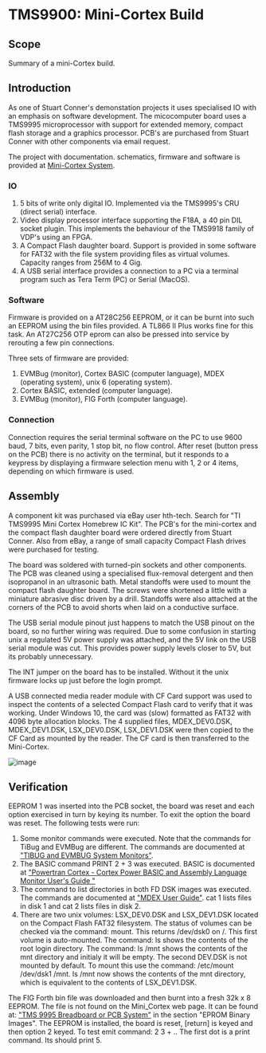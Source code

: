 # TMS9900: Mini-Cortex Build

## Scope ##
Summary of a mini-Cortex build. 

## Introduction ##

As one of Stuart Conner's demonstation projects it uses specialised IO with an emphasis on software development. The micocomputer board uses a TMS9995 microprocessor with support for extended memory, compact flash storage and a graphics processor. PCB's are purchased from Stuart Conner with other components via email request.

The project with documentation. schematics, firmware and software is provided at [Mini-Cortex System](http://www.stuartconner.me.uk/mini_cortex/mini_cortex.htm).

### IO ###
1. 5 bits of write only digital IO. Implemented via the TMS9995's CRU (direct serial) interface.
1. Video display processor interface supporting the F18A, a 40 pin DIL socket plugin. This implements the behaviour of the TMS9918 family of VDP's using an FPGA.
2. A Compact Flash daughter board. Support is provided in some software for FAT32 with the file system providing files as virtual volumes. Capacity ranges from 256M to 4 Gig.
3. A USB serial interface provides a connection to a PC via a terminal program such as Tera Term (PC) or Serial (MacOS). 

### Software ###

Firmware is provided on a AT28C256 EEPROM, or it can be burnt into such an EEPROM using the bin files provided. A TL866 II Plus works fine for this task. An AT27C256 OTP eprom can also be pressed into service by rerouting a few pin connections.

Three sets of firmware are provided:
1. EVMBug (monitor), Cortex BASIC (computer language), MDEX (operating system), unix 6 (operating system).
2. Cortex BASIC, extended (computer language).
3. EVMBug (monitor), FIG Forth (computer language).

### Connection ###

Connection requires the serial terminal software on the PC to use 9600 baud, 7 bits, even parity, 1 stop bit, no flow control. After reset (button press on the PCB) there is no activity on the terminal, but it responds to a keypress by displaying a firmware selection menu with 1, 2 or 4 items, depending on which firmware is used.

## Assembly ##

A component kit was purchased via eBay user hth-tech. Search for "TI TMS9995 Mini Cortex Homebrew IC Kit". The PCB's for the mini-cortex and the compact flash daughter board were ordered directly from Stuart Conner. Also from eBay, a range of small capacity Compact Flash drives were purchased for testing.

The board was soldered with turned-pin sockets and other components. The PCB was cleaned using a specialised flux-removal detergent and then isopropanol in an ultrasonic bath. Metal standoffs were used to mount the compact flash daughter board. The screws were shortened a little with a miniature abrasive disc driven by a drill. Standoffs were also attached at the corners of the PCB to avoid shorts when laid on a conductive surface.

The USB serial module pinout just happens to match the USB pinout on the board, so no further wiring was required. Due to some confusion in starting unix a regulated 5V power supply was attached, and the 5V link on the USB serial module was cut. This provides power supply levels closer to 5V, but its probably unnecessary.

The INT jumper on the board has to be installed. Without it the unix firmware locks up just before the login prompt.

A USB connected media reader module with CF Card support was used to inspect the contents of a selected Compact Flash card to verify that it was working. Under Windows 10, the card was (slow) formatted as FAT32 with 4096 byte allocation blocks. The 4 supplied files, MDEX_DEV0.DSK, MDEX_DEV1.DSK, LSX_DEV0.DSK, LSX_DEV1.DSK were then copied to the CF Card as mounted by the reader. The CF card is then transferred to the Mini-Cortex.

![image](https://github.com/user-attachments/assets/a5c0f6d0-6a57-4438-9a1e-caff2b0c7e94)

## Verification ##

EEPROM 1 was inserted into the PCB socket, the board was reset and each option exercised in turn by keying its number. To exit the option the board was reset. The following tests were run:
1. Some monitor commands were executed. Note that the commands for TiBug and EVMBug are different. The commands are documented at ["TIBUG and EVMBUG System Monitors"](http://www.stuartconner.me.uk/tibug_evmbug/tibug_evmbug.htm#evmbug).
2. The BASIC command PRINT 2 + 3 was executed. BASIC is documented at ["Powertran Cortex - Cortex Power BASIC and Assembly Language Monitor User's Guide
"](http://www.powertrancortex.com/basicandcdos/CORTEX%20BASIC%20Manual%20v2.pdf)
3. The command to list directories in both FD DSK images was executed. The commands are documented at ["MDEX User Guide"](http://www.powertrancortex.com/mdex/MDEX%20User%20Guide.pdf). cat 1 lists files in disk 1 and cat 2 lists files in disk 2.
4. There are two unix volumes: LSX_DEV0.DSK and LSX_DEV1.DSK located on the Compact Flash FAT32 filesystem. The status of volumes can be checked via the command: mount. This returns /dev/dsk0 on /. This first volume is auto-mounted.  The command: ls shows the contents of the root login directory. The command: ls /mnt shows the contents of the mnt directory and initialy it will be empty.  The second DEV.DSK is not mounted by default. To mount this use the command: /etc/mount /dev/dsk1 /mnt. ls /mnt now shows the contents of the mnt directory, which is equivalent to the contents of LSX_DEV1.DSK.

The FIG Forth bin file was downloaded and then burnt into a fresh 32k x 8 EEPROM. The file is not found on the Mini_Cortex web page. It can be found at: ["TMS 9995 Breadboard or PCB System"](http://www.stuartconner.me.uk/tms9995_breadboard/tms9995_breadboard.htm) in the section "EPROM Binary Images".
The EEPROM is installed, the board is reset, [return] is keyed and then option 2 keyed. To test emit command: 2 3 + .. The first dot is a print command. Its should print 5.
